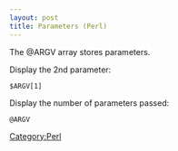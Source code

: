 ```yaml
---
layout: post 
title: Parameters (Perl)
---
```


The \@ARGV array stores parameters.

Display the 2nd parameter:

    $ARGV[1]

Display the number of parameters passed:

    @ARGV

[Category:Perl](Category:Perl "wikilink")
